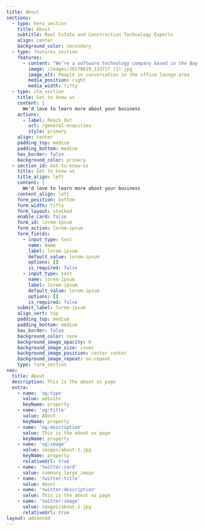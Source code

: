```yaml
---
title: About
sections:
  - type: hero_section
    title: About
    subtitle: Real Estate and Construction Technology Experts
    align: center
    background_color: secondary
  - type: features_section
    features:
      - content: "We’re a software technology company based in the Bay Area with offices in Boulder and Maine. Our Real Estate team has run private lending operations before and also has extensive experience working with large institutions that acquire rehab assets. As the business of private lending continues to grow, we're here to help you scale quickly and cost-effectively.\n\nOur tech team has built some of the most reliable and secure mortgage processing and construction software ever used. Our tech leader designed Mortgage.com which currently processes all of Citibank's mortgages. Our President ran the Construction IoT\_(Internet of Things)\_business for Autodesk, the world's #1 maker of construction design and project management software. And our President's family has a fix and flip company in Sacramento.\n\nThe bottom line is we're passionate about this business and really want you to help you succeed. \n"
        image: /images/20170619_133727 (1).jpg
        image_alt: People in conversation in the office lounge area
        media_position: right
        media_width: fifty
  - type: cta_section
    title: Get to know us
    content: |
      We'd love to learn more about your business
    actions:
      - label: Reach Out
        url: /general-enquiries
        style: primary
    align: center
    padding_top: medium
    padding_bottom: medium
    has_border: false
    background_color: primary
  - section_id: Get-to-know-us
    title: Get to know us
    title_align: left
    content: |
      We'd love to learn more about your business
    content_align: left
    form_position: bottom
    form_width: fifty
    form_layout: stacked
    enable_card: false
    form_id: lorem-ipsum
    form_action: lorem-ipsum
    form_fields:
      - input_type: text
        name: Name
        label: lorem-ipsum
        default_value: lorem-ipsum
        options: []
        is_required: false
      - input_type: text
        name: lorem-ipsum
        label: lorem-ipsum
        default_value: lorem-ipsum
        options: []
        is_required: false
    submit_label: lorem-ipsum
    align_vert: top
    padding_top: medium
    padding_bottom: medium
    has_border: false
    background_color: none
    background_image_opacity: 0
    background_image_size: cover
    background_image_position: center center
    background_image_repeat: no-repeat
    type: form_section
seo:
  title: About
  description: This is the about us page
  extra:
    - name: 'og:type'
      value: website
      keyName: property
    - name: 'og:title'
      value: About
      keyName: property
    - name: 'og:description'
      value: This is the about us page
      keyName: property
    - name: 'og:image'
      value: images/about-1.jpg
      keyName: property
      relativeUrl: true
    - name: 'twitter:card'
      value: summary_large_image
    - name: 'twitter:title'
      value: About
    - name: 'twitter:description'
      value: This is the about us page
    - name: 'twitter:image'
      value: images/about-1.jpg
      relativeUrl: true
layout: advanced
---
```

